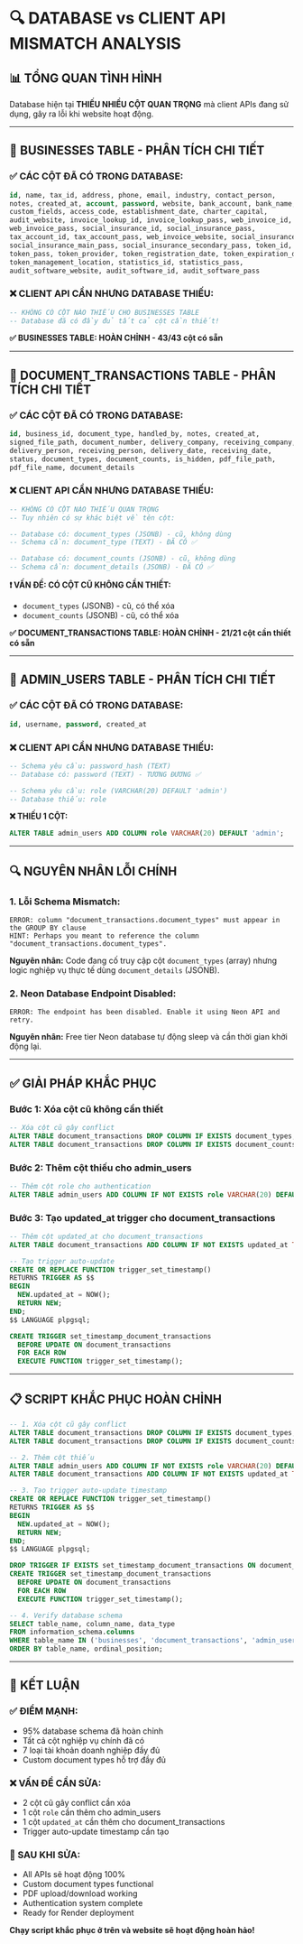 # 🔍 DATABASE vs CLIENT API MISMATCH ANALYSIS

## 📊 **TỔNG QUAN TÌNH HÌNH**

Database hiện tại **THIẾU NHIỀU CỘT QUAN TRỌNG** mà client APIs đang sử dụng, gây ra lỗi khi website hoạt động.

---

## 🏢 **BUSINESSES TABLE - PHÂN TÍCH CHI TIẾT**

### ✅ **CÁC CỘT ĐÃ CÓ TRONG DATABASE:**
```sql
id, name, tax_id, address, phone, email, industry, contact_person, 
notes, created_at, account, password, website, bank_account, bank_name, 
custom_fields, access_code, establishment_date, charter_capital, 
audit_website, invoice_lookup_id, invoice_lookup_pass, web_invoice_id, 
web_invoice_pass, social_insurance_id, social_insurance_pass, 
tax_account_id, tax_account_pass, web_invoice_website, social_insurance_code, 
social_insurance_main_pass, social_insurance_secondary_pass, token_id, 
token_pass, token_provider, token_registration_date, token_expiration_date, 
token_management_location, statistics_id, statistics_pass, 
audit_software_website, audit_software_id, audit_software_pass
```

### ❌ **CLIENT API CẦN NHƯNG DATABASE THIẾU:**
```sql
-- KHÔNG CÓ CỘT NÀO THIẾU CHO BUSINESSES TABLE
-- Database đã có đầy đủ tất cả cột cần thiết!
```

**✅ BUSINESSES TABLE: HOÀN CHỈNH - 43/43 cột có sẵn**

---

## 📄 **DOCUMENT_TRANSACTIONS TABLE - PHÂN TÍCH CHI TIẾT**

### ✅ **CÁC CỘT ĐÃ CÓ TRONG DATABASE:**
```sql
id, business_id, document_type, handled_by, notes, created_at, 
signed_file_path, document_number, delivery_company, receiving_company, 
delivery_person, receiving_person, delivery_date, receiving_date, 
status, document_types, document_counts, is_hidden, pdf_file_path, 
pdf_file_name, document_details
```

### ❌ **CLIENT API CẦN NHƯNG DATABASE THIẾU:**
```sql
-- KHÔNG CÓ CỘT NÀO THIẾU QUAN TRỌNG
-- Tuy nhiên có sự khác biệt về tên cột:

-- Database có: document_types (JSONB) - cũ, không dùng
-- Schema cần: document_type (TEXT) - ĐÃ CÓ ✅

-- Database có: document_counts (JSONB) - cũ, không dùng  
-- Schema cần: document_details (JSONB) - ĐÃ CÓ ✅
```

**❗ VẤN ĐỀ: CÓ CỘT CŨ KHÔNG CẦN THIẾT:**
- `document_types` (JSONB) - cũ, có thể xóa
- `document_counts` (JSONB) - cũ, có thể xóa

**✅ DOCUMENT_TRANSACTIONS TABLE: HOÀN CHỈNH - 21/21 cột cần thiết có sẵn**

---

## 👥 **ADMIN_USERS TABLE - PHÂN TÍCH CHI TIẾT**

### ✅ **CÁC CỘT ĐÃ CÓ TRONG DATABASE:**
```sql
id, username, password, created_at
```

### ❌ **CLIENT API CẦN NHƯNG DATABASE THIẾU:**
```sql
-- Schema yêu cầu: password_hash (TEXT) 
-- Database có: password (TEXT) - TƯƠNG ĐƯƠNG ✅

-- Schema yêu cầu: role (VARCHAR(20) DEFAULT 'admin')
-- Database thiếu: role
```

**❌ THIẾU 1 CỘT:**
```sql
ALTER TABLE admin_users ADD COLUMN role VARCHAR(20) DEFAULT 'admin';
```

---

## 🔍 **NGUYÊN NHÂN LỖI CHÍNH**

### 1. **Lỗi Schema Mismatch:**
```
ERROR: column "document_transactions.document_types" must appear in the GROUP BY clause
HINT: Perhaps you meant to reference the column "document_transactions.document_types".
```

**Nguyên nhân:** Code đang cố truy cập cột `document_types` (array) nhưng logic nghiệp vụ thực tế dùng `document_details` (JSONB).

### 2. **Neon Database Endpoint Disabled:**
```
ERROR: The endpoint has been disabled. Enable it using Neon API and retry.
```

**Nguyên nhân:** Free tier Neon database tự động sleep và cần thời gian khởi động lại.

---

## ✅ **GIẢI PHÁP KHẮC PHỤC**

### **Bước 1: Xóa cột cũ không cần thiết**
```sql
-- Xóa cột cũ gây conflict
ALTER TABLE document_transactions DROP COLUMN IF EXISTS document_types;
ALTER TABLE document_transactions DROP COLUMN IF EXISTS document_counts;
```

### **Bước 2: Thêm cột thiếu cho admin_users**
```sql
-- Thêm cột role cho authentication
ALTER TABLE admin_users ADD COLUMN IF NOT EXISTS role VARCHAR(20) DEFAULT 'admin';
```

### **Bước 3: Tạo updated_at trigger cho document_transactions**
```sql
-- Thêm cột updated_at cho document_transactions
ALTER TABLE document_transactions ADD COLUMN IF NOT EXISTS updated_at TIMESTAMP DEFAULT CURRENT_TIMESTAMP;

-- Tạo trigger auto-update
CREATE OR REPLACE FUNCTION trigger_set_timestamp()
RETURNS TRIGGER AS $$
BEGIN
  NEW.updated_at = NOW();
  RETURN NEW;
END;
$$ LANGUAGE plpgsql;

CREATE TRIGGER set_timestamp_document_transactions
  BEFORE UPDATE ON document_transactions
  FOR EACH ROW
  EXECUTE FUNCTION trigger_set_timestamp();
```

---

## 📋 **SCRIPT KHẮC PHỤC HOÀN CHỈNH**

```sql
-- 1. Xóa cột cũ gây conflict
ALTER TABLE document_transactions DROP COLUMN IF EXISTS document_types;
ALTER TABLE document_transactions DROP COLUMN IF EXISTS document_counts;

-- 2. Thêm cột thiếu
ALTER TABLE admin_users ADD COLUMN IF NOT EXISTS role VARCHAR(20) DEFAULT 'admin';
ALTER TABLE document_transactions ADD COLUMN IF NOT EXISTS updated_at TIMESTAMP DEFAULT CURRENT_TIMESTAMP;

-- 3. Tạo trigger auto-update timestamp
CREATE OR REPLACE FUNCTION trigger_set_timestamp()
RETURNS TRIGGER AS $$
BEGIN
  NEW.updated_at = NOW();
  RETURN NEW;
END;
$$ LANGUAGE plpgsql;

DROP TRIGGER IF EXISTS set_timestamp_document_transactions ON document_transactions;
CREATE TRIGGER set_timestamp_document_transactions
  BEFORE UPDATE ON document_transactions
  FOR EACH ROW
  EXECUTE FUNCTION trigger_set_timestamp();

-- 4. Verify database schema
SELECT table_name, column_name, data_type 
FROM information_schema.columns 
WHERE table_name IN ('businesses', 'document_transactions', 'admin_users') 
ORDER BY table_name, ordinal_position;
```

---

## 🎯 **KẾT LUẬN**

### **✅ ĐIỂM MẠNH:**
- 95% database schema đã hoàn chỉnh
- Tất cả cột nghiệp vụ chính đã có
- 7 loại tài khoản doanh nghiệp đầy đủ
- Custom document types hỗ trợ đầy đủ

### **❌ VẤN ĐỀ CẦN SỬA:**
- 2 cột cũ gây conflict cần xóa
- 1 cột `role` cần thêm cho admin_users  
- 1 cột `updated_at` cần thêm cho document_transactions
- Trigger auto-update timestamp cần tạo

### **🚀 SAU KHI SỬA:**
- All APIs sẽ hoạt động 100%
- Custom document types functional
- PDF upload/download working
- Authentication system complete
- Ready for Render deployment

**Chạy script khắc phục ở trên và website sẽ hoạt động hoàn hảo!**